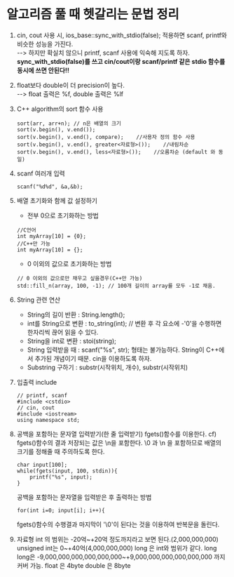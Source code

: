 # 알고리즘 풀 때 헷갈리는 문법 정리
1. cin, cout 사용 시, ios_base::sync_with_stdio(false); 적용하면 scanf, printf와 비슷한 성능을 가진다.  
    --> 하지만 확실치 않으니 printf, scanf 사용에 익숙해 지도록 하자.  
    **sync_with_stdio(false)를 쓰고 cin/cout이랑 scanf/printf 같은 stdio 함수를 동시에 쓰면 안된다!!**

2. float보다 double이 더 precision이 높다.  
    --> float 출력은 %f, double 출력은 %lf  

3. C++ algorithm의 sort 함수 사용
    ```
    sort(arr, arr+n); // n은 배열의 크기
    sort(v.begin(), v.end());
    sort(v.begin(), v.end(), compare);    //사용자 정의 함수 사용
    sort(v.begin(), v.end(), greater<자료형>());    //내림차순
    sort(v.begin(), v.end(), less<자료형>());    //오름차순 (default 와 동일)
    ```
4. scanf 여러개 입력
    ```
    scanf("%d%d", &a,&b);
    ```
5. 배열 초기화와 함께 값 설정하기  
    - 전부 0으로 초기화하는 방법
    ```
    //C언어
    int myArray[10] = {0};
    //C++만 가능
    int myArray[10] = {};
    ```
    - 0 이외의 값으로 초기화하는 방법
    ```
    // 0 이외의 값으로만 채우고 싶을경우(C++만 가능)
    std::fill_n(array, 100, -1); // 100개 길이의 array를 모두 -1로 채움.
    ```
6. String 관련 연산
    - String의 길이 반환 : String.length();
    - int를 String으로 변환 : to_string(int); // 변환 후 각 요소에 -'0'을 수행하면 한자리씩 끊어 읽을 수 있다.
    - String을 int로 변환 : stoi(string);  
    - String 입력받을 때 : scanf("%s", str); 형태는 불가능하다. String이 C++에서 추가된 개념이기 때문. cin을 이용하도록 하자.
    - Substring 구하기 : substr(시작위치, 개수), substr(시작위치)

7. 입출력 include
    ```
    // printf, scanf
    #include <cstdio>
    // cin, cout
    #include <iostream>
    using namespace std;
    ```

8. 공백을 포함하는 문자열 입력받기(한 줄 입력받기)
    fgets()함수를 이용한다.
    cf) fgets()함수의 결과 저장되는 값은 \n을 포함한다.
        \0 과 \n 을 포함하므로 배열의 크기를 정해줄 때 주의하도록 한다.
    ```
    char input[100];
    while(fgets(input, 100, stdin)){
        printf("%s", input);
    }
    ```
    공백을 포함하는 문자열을 입력받은 후 출력하는 방법
    ```
    for(int i=0; input[i]; i++){
    ```
    fgets()함수의 수행결과 마지막이 '\0'이 된다는 것을 이용하여 반복문을 돌린다.

9. 자료형
    int 의 범위는 -20억~+20억 정도까지라고 보면 된다.(2,000,000,000)
    unsigned int는 0~+40억(4,000,000,000)
    long 은 int와 범위가 같다.
    long long은 -9,000,000,000,000,000,000~+9,000,000,000,000,000,000 까지 커버 가능.
    float 은 4byte
    double 은 8byte
    
